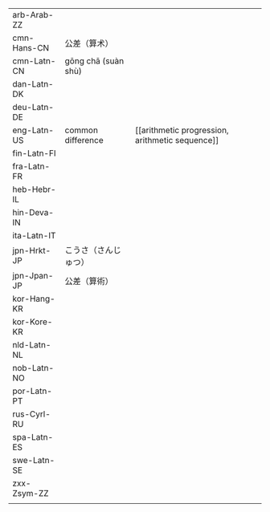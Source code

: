 | | | |
|-|-|-|
| arb-Arab-ZZ |  |  |
| cmn-Hans-CN | 公差（算术） |  |
| cmn-Latn-CN | gōng chā (suàn shù) |  |
| dan-Latn-DK |  |  |
| deu-Latn-DE |  |  |
| eng-Latn-US | common difference | [[arithmetic progression, arithmetic sequence]] |
| fin-Latn-FI |  |  |
| fra-Latn-FR |  |  |
| heb-Hebr-IL |  |  |
| hin-Deva-IN |  |  |
| ita-Latn-IT |  |  |
| jpn-Hrkt-JP | こうさ（さんじゅつ） |  |
| jpn-Jpan-JP | 公差（算術） |  |
| kor-Hang-KR |  |  |
| kor-Kore-KR |  |  |
| nld-Latn-NL |  |  |
| nob-Latn-NO |  |  |
| por-Latn-PT |  |  |
| rus-Cyrl-RU |  |  |
| spa-Latn-ES |  |  |
| swe-Latn-SE |  |  |
| zxx-Zsym-ZZ |  |  |
|  |  |  |